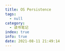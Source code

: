 ```yaml
---
title: OS Persistence
tags:
  - null
category:
  - 读书笔记
index: true
info: true
date: 2021-08-11 21:49:14
---
```

<!-- more -->